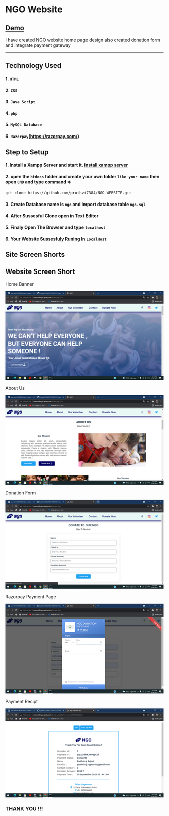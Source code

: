# NGO Website
## [Demo](http://ansrcoach.infinityfreeapp.com/index.php)

I have created NGO website home page design also created donation form and integrate payment gateway

--------
## Technology Used

#### 1. `HTML`
#### 2. `CSS` 
#### 3. `Java Script`
#### 4. `php`
#### 5. `MySQL Database`
#### 6. `Razorpay`(https://razorpay.com/)

## Step to Setup

#### 1. Install a Xampp Server and start it. [install xampp server](https://www.apachefriends.org/index.html)
#### 2. open the `htdocs` folder and create your own folder `like your name` then open `CMD` and type command =>
    git clone https://github.com/pruthvi7384/NGO-WEBSITE.git
#### 3. Create Database name is `ngo` and import database table `ngo.sql`
#### 4. After Sussesful Clone open in Text Editor
#### 5. Finaly Open The Browser and type `localhost`
#### 6. Your Website Sussesfuly Runing In `LocalHost`

Site Screen Shorts 
-----
Website Screen Short
----

Home Banner

<img src="https://github.com/pruthvi7384/NGO-WEBSITE/blob/master/output/img1.png">

About Us

<img src="https://github.com/pruthvi7384/NGO-WEBSITE/blob/master/output/img2.png">

Donation Form

<img src="https://github.com/pruthvi7384/NGO-WEBSITE/blob/master/output/img3.png">

Razorpay Payment Page

<img src="https://github.com/pruthvi7384/NGO-WEBSITE/blob/master/output/img4.png">

Payment Recipt

<img src="https://github.com/pruthvi7384/NGO-WEBSITE/blob/master/output/img5.png">


### THANK YOU !!!
